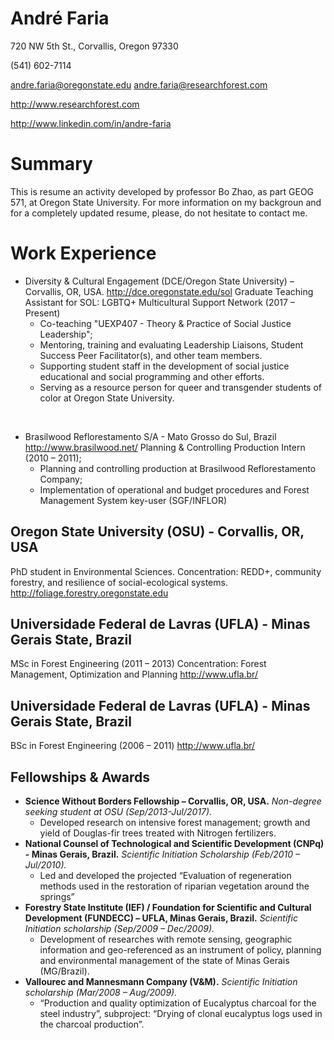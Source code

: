 # André Faria

720 NW 5th St., Corvallis, Oregon 97330

(541) 602-7114

andre.faria@oregonstate.edu
andre.faria@researchforest.com

http://www.researchforest.com

http://www.linkedin.com/in/andre-faria

# Summary

This is resume an activity developed by professor Bo Zhao, as part GEOG 571, at Oregon State University. For more information on my backgroun and for a completely updated resume, please, do not hesitate to contact me.

# Work Experience

* Diversity & Cultural Engagement (DCE/Oregon State University) – Corvallis, OR, USA.
http://dce.oregonstate.edu/sol
Graduate Teaching Assistant for SOL: LGBTQ+ Multicultural Support Network (2017 – Present)
  * Co-teaching "UEXP407 - Theory & Practice of Social Justice Leadership";
  * Mentoring, training and evaluating Leadership Liaisons, Student Success Peer Facilitator(s), and other team members.
  * Supporting student staff in the development of social justice educational and social programming and other efforts.
  * Serving as a resource person for queer and transgender students of color at Oregon State University.
<br/>

* Brasilwood Reflorestamento S/A - Mato Grosso do Sul, Brazil
http://www.brasilwood.net/
Planning & Controlling Production Intern (2010 – 2011);
  * Planning and controlling production at Brasilwood Reflorestamento Company;
  * Implementation of operational and budget procedures and Forest Management System key-user (SGF/INFLOR)


## Oregon State University (OSU) - Corvallis, OR, USA

PhD student in Environmental Sciences.
Concentration: REDD+, community forestry, and resilience of social-ecological systems.
http://foliage.forestry.oregonstate.edu

## Universidade Federal de Lavras (UFLA) - Minas Gerais State, Brazil

MSc in Forest Engineering (2011 – 2013)
Concentration: Forest Management, Optimization and Planning
http://www.ufla.br/

## Universidade Federal de Lavras (UFLA) -  Minas Gerais State, Brazil

BSc in Forest Engineering (2006 – 2011)
http://www.ufla.br/

## Fellowships & Awards

* __Science Without Borders Fellowship – Corvallis, OR, USA.__
*Non-degree seeking student at OSU (Sep/2013-Jul/2017).*
  * Developed research on intensive forest management; growth and yield of Douglas-fir trees treated with Nitrogen fertilizers.
* __National Counsel of Technological and Scientific Development (CNPq) - Minas Gerais, Brazil.__
*Scientific Initiation Scholarship (Feb/2010 – Jul/2010).*
  * Led and developed the projected “Evaluation of regeneration methods used in the restoration of riparian vegetation around the springs”
* __Forestry State Institute (IEF) / Foundation for Scientific and Cultural Development (FUNDECC) – UFLA, Minas Gerais, Brazil.__
*Scientific Initiation scholarship (Sep/2009 – Dec/2009).*
  * Development of researches with remote sensing, geographic information and geo-referenced as an instrument of policy, planning and environmental management of the state of Minas Gerais (MG/Brazil).
* __Vallourec and Mannesmann Company (V&M).__
*Scientific Initiation scholarship (Mar/2008 – Aug/2009).*
  * “Production and quality optimization of Eucalyptus charcoal for the steel industry”, subproject: “Drying of clonal eucalyptus logs used in the charcoal production”.
